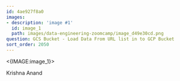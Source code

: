 ```yaml
---
id: 4ae927f8a0
images:
- description: 'image #1'
  id: image_1
  path: images/data-engineering-zoomcamp/image_d49e30cd.png
question: GCS Bucket - Load Data From URL list in to GCP Bucket
sort_order: 2050
---
```


<{IMAGE:image_1}>

Krishna Anand

